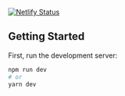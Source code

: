 [![Netlify Status](https://api.netlify.com/api/v1/badges/9bd9d61c-dc09-45bd-8f4f-0775b55f26b1/deploy-status)](https://app.netlify.com/sites/gentle-hotteok-1dd7e8/deploys)

## Getting Started

First, run the development server:

```bash
npm run dev
# or
yarn dev
```
